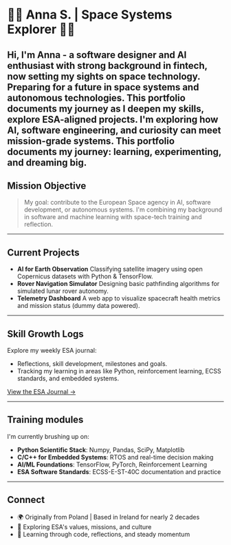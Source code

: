 # 👩‍🚀 Anna S. | Space Systems Explorer 🚀🌌
Hi, I'm Anna - a software designer and AI enthusiast with strong background in fintech, now setting my sights on space technology. 
Preparing for a future in space systems and autonomous technologies. This portfolio documents my journey as I deepen my skills, explore ESA-aligned projects. I'm exploring how AI, software engineering, and curiosity can meet mission-grade systems.
This portfolio documents my journey: learning, experimenting, and dreaming big.
---

## Mission Objective
> My goal: contribute to the European Space agency in AI, software development, or autonomous systems.
> I'm combining my background in software and machine learning with space-tech training and reflection.

---

## Current Projects

- **AI for Earth Observation**
  Classifying satellite imagery using open Copernicus datasets with Python & TensorFlow.
- **Rover Navigation Simulator**
Designing basic pathfinding algorithms for simulated lunar rover autonomy.
- **Telemetry Dashboard** A web app to visualize spacecraft health metrics and mission status (dummy data powered).

---

## Skill Growth Logs
Explore my weekly ESA journal:
- Reflections, skill development, milestones and goals.
- Tracking my learning in areas like Python, reinforcement learning, ECSS standards, and embedded systems.

[View the ESA Journal ->](./ESA-Journal/ESA-Weekly-Logs.md)

---

## Training modules
I'm currently brushing up on:
- **Python Scientific Stack**: Numpy, Pandas, SciPy, Matplotlib
- **C/C++ for Embedded Systems**: RTOS and real-time decision making
- **AI/ML Foundations**: TensorFlow, PyTorch, Reinforcement Learning
- **ESA Software Standards**: ECSS-E-ST-40C documentation and practice

---

## Connect
- 🌍 Originally from Poland | Based in Ireland for nearly 2 decades
- 🚀 Exploring ESA's values, missions, and culture
- 🧩 Learning through code, reflections, and steady momentum